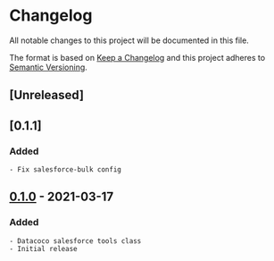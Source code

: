 # Changelog
All notable changes to this project will be documented in this file.

The format is based on [Keep a Changelog](http://keepachangelog.com/en/1.0.0/)
and this project adheres to [Semantic Versioning](http://semver.org/spec/v2.0.0.html).

## [Unreleased]

## [0.1.1]
### Added
    - Fix salesforce-bulk config

## [0.1.0] - 2021-03-17
### Added
    - Datacoco salesforce tools class
    - Initial release

[0.1.0]: https://github.com/equinoxfitness/datacoco-secretsmanager/releases/tag/v0.1.0
